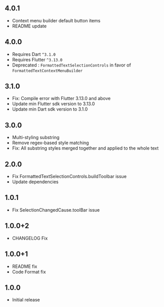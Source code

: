 ## 4.0.1

* Context menu builder default button items
* README update

## 4.0.0

* Requires Dart `^3.1.0`
* Requires Flutter `^3.13.0`
* Deprecated : `FormattedTextSelectionControls` in favor of `FormattedTextContextMenuBuilder`

## 3.1.0

* Fix: Compile error with Flutter 3.13.0 and above
* Update min Flutter sdk version to 3.13.0
* Update min Dart sdk version to 3.1.0

## 3.0.0

* Multi-styling substring
* Remove regex-based style matching
* Fix: All substring styles merged together and applied to the whole text

## 2.0.0

* Fix FormattedTextSelectionControls.buildToolbar issue
* Update dependencies

## 1.0.1

* Fix SelectionChangedCause.toolBar issue

## 1.0.0+2

* CHANGELOG Fix

## 1.0.0+1

* README fix
* Code Format fix

## 1.0.0

* Initial release
